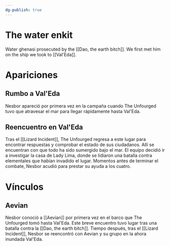 ```yaml
---
dg-publish: true
---
```

# The water enkit
Water ghenasi prosecuted by the [[Dao, the earth bitch]]. We first met him on the ship we took to [[Val'Eda]]. 
# Apariciones
## Rumbo a Val'Eda
Nesbor apareció por primera vez en la campaña cuando The Unfourged tuvo que atravesar el mar para llegar rápidamente hasta Val'Eda. 
## Reencuentro en Val'Eda
Tras el [[Lizard Incident]], The Unfourged regresa a este lugar para encontrar respuestas y comprobar el estado de sus ciudadanos. Allí se encuentran con que todo ha sido sumergido bajo el mar. El equipo decidió ir a investigar la casa de Lady Lima, donde se lidiaron una batalla contra elementales que habían invadido el lugar. Momentos antes de terminar el combate, Nesbor acudió para prestar su ayuda a los cuatro.  
# Vínculos
## Aevian
Nesbor conoció a [[Aevian]] por primera vez en el barco que The Unfourged tomó hasta Val'Eda. Este breve encuentro tuvo lugar tras una batalla contra la [[Dao, the earth bitch]]. 
Tiempo después, tras el [[Lizard Incident]], Nesbor se reencontró con Aevian y su grupo en la ahora inundada Val'Eda.
